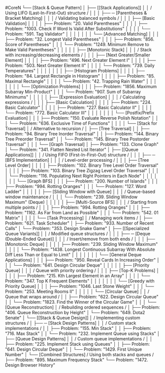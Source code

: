 #CoreN
└──  [Stack & Queue Pattern]
    │
    ├── [[Stack Applications]]
    │   │   / Using LIFO (Last-In-First-Out) structure /
    │   │
    │   ├── ─ [Parentheses & Bracket Matching]
    │   │   │   / Validating balanced symbols /
    │   │   │   ├── [Basic Validation]
    │   │   │   │   ├── Problem: "20. Valid Parentheses"
    │   │   │   │   ├── Problem: "1003. Check If Word Is Valid After Substitutions"
    │   │   │   │   └── Problem: "591. Tag Validator"
    │   │   │   │
    │   │   │   └── [Advanced Matching]
    │   │   │       ├── Problem: "32. Longest Valid Parentheses"
    │   │   │       ├── Problem: "856. Score of Parentheses"
    │   │   │       └── Problem: "1249. Minimum Remove to Make Valid Parentheses"
    │   │   │
    │   │   ├── [Monotonic Stack]
    │   │   │   / Stack with increasing/decreasing elements /
    │   │   │   ├── [Next Greater/Smaller Element]
    │   │   │   │   ├── Problem: "496. Next Greater Element I"
    │   │   │   │   ├── Problem: "503. Next Greater Element II"
    │   │   │   │   └── Problem: "739. Daily Temperatures"
    │   │   │   │
    │   │   │   ├── [Histogram Problems]
    │   │   │   │   ├── Problem: "84. Largest Rectangle in Histogram"
    │   │   │   │   ├── Problem: "85. Maximal Rectangle"
    │   │   │   │   └── Problem: "42. Trapping Rain Water"
    │   │   │   │
    │   │   │   └── [Optimization Problems]
    │   │   │       ├── Problem: "1856. Maximum Subarray Min-Product"
    │   │   │       └── Problem: "907. Sum of Subarray Minimums"
    │   │   │
    │   │   ├── [Expression Evaluation]
    │   │   │   / Calculating expressions /
    │   │   │   ├── [Basic Calculation]
    │   │   │   │   ├── Problem: "224. Basic Calculator"
    │   │   │   │   ├── Problem: "227. Basic Calculator II"
    │   │   │   │   └── Problem: "772. Basic Calculator III"
    │   │   │   │
    │   │   │   └── [Postfix/Prefix Evaluation]
    │   │   │       ├── Problem: "150. Evaluate Reverse Polish Notation"
    │   │   │       └── Problem: "636. Exclusive Time of Functions"
    │   │   │
    │   └── [Stack for Traversal]
    │       / Alternative to recursion /
    │       ├── [Tree Traversal]
    │       │   ├── Problem: "94. Binary Tree Inorder Traversal"
    │       │   ├── Problem: "144. Binary Tree Preorder Traversal"
    │       │   └── Problem: "145. Binary Tree Postorder Traversal"
    │       │
    │       └── [Graph Traversal]
    │           ├── Problem: "133. Clone Graph"
    │           └── Problem: "341. Flatten Nested List Iterator"
    │
    ├── [[Queue Applications]]
    │   │   / Using FIFO (First-In-First-Out) structure /
    │   │
    │   ├── ─ [BFS Implementation]
    │   │   │   / Level-order processing /
    │   │   │   ├── [Tree Level Order]
    │   │   │   │   ├── Problem: "102. Binary Tree Level Order Traversal"
    │   │   │   │   ├── Problem: "103. Binary Tree Zigzag Level Order Traversal"
    │   │   │   │   └── Problem: "116. Populating Next Right Pointers in Each Node"
    │   │   │   │
    │   │   │   └── [Graph BFS]
    │   │   │       ├── Problem: "200. Number of Islands"
    │   │   │       ├── Problem: "994. Rotting Oranges"
    │   │   │       └── Problem: "127. Word Ladder"
    │   │   │
    │   │   ├── [Sliding Window with Queue]
    │   │   │   / Queue-based window maintenance /
    │   │   │   └── Problem: "239. Sliding Window Maximum" (Deque)
    │   │   │
    │   │   ├── [Multi-Source BFS]
    │   │   │   / Starting from multiple points /
    │   │   │   ├── Problem: "994. Rotting Oranges"
    │   │   │   ├── Problem: "1162. As Far from Land as Possible"
    │   │   │   └── Problem: "542. 01 Matrix"
    │   │   │
    │   └── [Task Processing]
    │       / Managing work items /
    │       ├── Problem: "621. Task Scheduler"
    │       ├── Problem: "933. Number of Recent Calls"
    │       └── Problem: "353. Design Snake Game"
    │
    ├── [[Specialized Queue Variants]]
    │   │   / Modified queue structures /
    │   │
    │   ├── ─ [Deque (Double-Ended Queue)]
    │   │   │   / Insert/remove from both ends /
    │   │   │   ├── [Monotonic Deque]
    │   │   │   │   ├── Problem: "239. Sliding Window Maximum"
    │   │   │   │   └── Problem: "1438. Longest Continuous Subarray With Absolute Diff Less Than or Equal to Limit"
    │   │   │   │
    │   │   │   └── [General Deque Applications]
    │   │   │       ├── Problem: "950. Reveal Cards In Increasing Order"
    │   │   │       └── Problem: "641. Design Circular Deque"
    │   │   │
    │   │   ├── [Priority Queue]
    │   │   │   / Queue with priority ordering /
    │   │   │   ├── [Top-K Problems]
    │   │   │   │   ├── Problem: "215. Kth Largest Element in an Array"
    │   │   │   │   └── Problem: "347. Top K Frequent Elements"
    │   │   │   │
    │   │   │   └── [Greedy with Priority Queue]
    │   │   │       ├── Problem: "1046. Last Stone Weight"
    │   │   │       └── Problem: "253. Meeting Rooms II"
    │   │   │
    │   │   └── [Circular Queue]
    │   │       / Queue that wraps around /
    │   │       ├── Problem: "622. Design Circular Queue"
    │   │       └── Problem: "1823. Find the Winner of the Circular Game"
    │   │
    │   └── [Queue Reconstruction]
    │       / Rebuilding ordered sequences /
    │       ├── Problem: "406. Queue Reconstruction by Height"
    │       └── Problem: "649. Dota2 Senate"
    │
    └── [[Stack & Queue Design]]
        │   / Implementing custom structures /
        │
        ├── ─ [Stack Design Patterns]
        │   │   / Custom stack implementations /
        │   │   ├── Problem: "155. Min Stack"
        │   │   ├── Problem: "716. Max Stack"
        │   │   └── Problem: "232. Implement Queue using Stacks"
        │
        ├── [Queue Design Patterns]
        │   │   / Custom queue implementations /
        │   │   ├── Problem: "225. Implement Stack using Queues"
        │   │   ├── Problem: "641. Design Circular Deque"
        │   │   └── Problem: "1429. First Unique Number"
        │
        └── [Combined Structures]
            / Using both stacks and queues /
            ├── Problem: "895. Maximum Frequency Stack"
            └── Problem: "1472. Design Browser History"